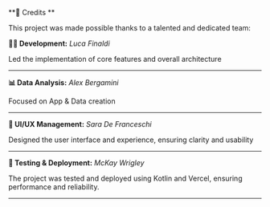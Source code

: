 **👾 Credits **

This project was made possible thanks to a talented and dedicated team:

**👨‍💻 Development:** _Luca Finaldi_

Led the implementation of core features and overall architecture

---

**📊 Data Analysis:** _Alex Bergamini_
  
Focused on App & Data creation

---

**🎨 UI/UX Management:** _Sara De Franceschi_

Designed the user interface and experience, ensuring clarity and usability

---

**🧪 Testing & Deployment:** _McKay Wrigley_

The project was tested and deployed using Kotlin and  Vercel, ensuring performance and reliability.

---
